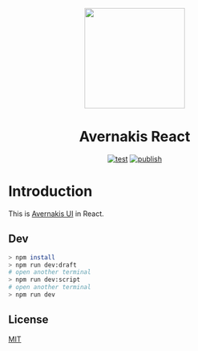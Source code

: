 <p align="center">
  <a href="https://qber-soft.github.io/Ave-React-Docs/">
    <img width="200" src="https://qber-soft.github.io/Ave-React-Docs/img/Ave.svg">
  </a>
</p>

<h1 align="center">Avernakis React</h1>

<div align="center">

[![test](https://github.com/qber-soft/Ave-React/actions/workflows/test.yml/badge.svg)](https://github.com/qber-soft/Ave-React/actions/workflows/test.yml) [![publish](https://github.com/qber-soft/Ave-React/actions/workflows/publish.yml/badge.svg)](https://github.com/qber-soft/Ave-React/actions/workflows/publish.yml)

 </div>
 
# Introduction

This is [Avernakis UI](https://github.com/qber-soft/Ave-Nodejs) in React.

## Dev

```bash
> npm install
> npm run dev:draft
# open another terminal
> npm run dev:script
# open another terminal
> npm run dev
```

## License

[MIT](./LICENSE)

